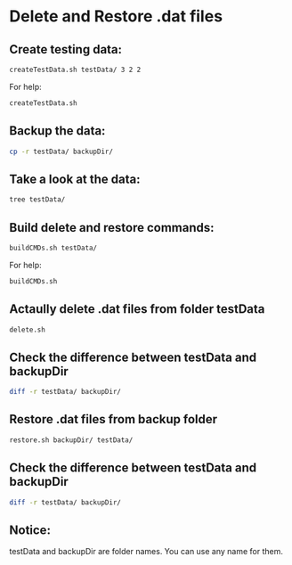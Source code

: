# Delete and Restore .dat files

## Create testing data: 
```bash
createTestData.sh testData/ 3 2 2 
```

For help: 
```bash
createTestData.sh 
```

## Backup the data: 
```bash
cp -r testData/ backupDir/ 
```

## Take a look at the data: 
```bash
tree testData/ 
```

## Build delete and restore commands: 
```bash
buildCMDs.sh testData/ 
```

For help: 
```bash
buildCMDs.sh 
```

## Actaully delete .dat files from folder testData
```bash
delete.sh 
```

## Check the difference between testData and backupDir
```bash
diff -r testData/ backupDir/ 
```

## Restore .dat files from backup folder
```bash
restore.sh backupDir/ testData/
```

## Check the difference between testData and backupDir
```bash
diff -r testData/ backupDir/ 
```

## Notice:
testData and backupDir are folder names. You can use any name for them.
